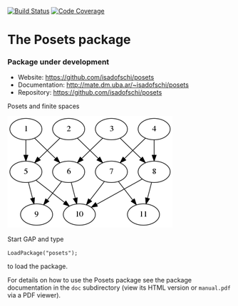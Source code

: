 [![Build Status](https://travis-ci.org/isadofschi/posets.svg?branch=master)](https://travis-ci.org/isadofschi/posets)
[![Code Coverage](https://codecov.io/github/isadofschi/posets/coverage.svg?branch=master&token=)](https://codecov.io/gh/isadofschi/posets)

# The Posets package

### Package under development



* Website: https://github.com/isadofschi/posets
* Documentation: http://mate.dm.uba.ar/~isadofschi/posets
* Repository: https://github.com/isadofschi/posets

Posets and finite spaces

![](./doc/images/wallet.png)

Start GAP and type

	LoadPackage("posets");

to load the package.

For details on how to use the Posets package see the package
documentation in the `doc` subdirectory (view its HTML version or 
`manual.pdf`  via a PDF viewer).
